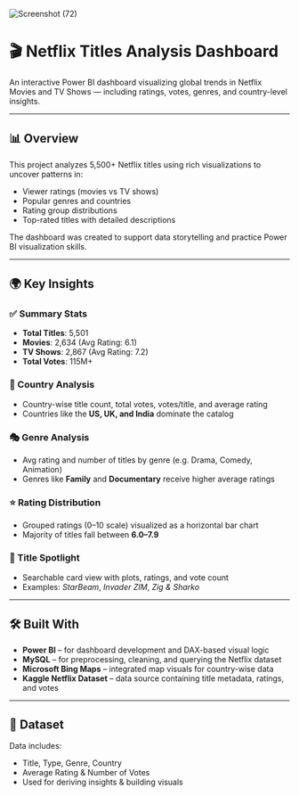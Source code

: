 

![Screenshot (72)](https://github.com/user-attachments/assets/fd9fc047-fcb1-4666-b9a2-1c88841428c6)


# 🎬 Netflix Titles Analysis Dashboard

An interactive Power BI dashboard visualizing global trends in Netflix Movies and TV Shows — including ratings, votes, genres, and country-level insights.



---

## 📊 Overview

This project analyzes 5,500+ Netflix titles using rich visualizations to uncover patterns in:
- Viewer ratings (movies vs TV shows)
- Popular genres and countries
- Rating group distributions
- Top-rated titles with detailed descriptions

The dashboard was created to support data storytelling and practice Power BI visualization skills.

---

## 🌍 Key Insights

### ✅ Summary Stats
- **Total Titles**: 5,501
- **Movies**: 2,634 (Avg Rating: 6.1)
- **TV Shows**: 2,867 (Avg Rating: 7.2)
- **Total Votes**: 115M+

### 📍 Country Analysis
- Country-wise title count, total votes, votes/title, and average rating
- Countries like the **US, UK, and India** dominate the catalog

### 🎭 Genre Analysis
- Avg rating and number of titles by genre (e.g. Drama, Comedy, Animation)
- Genres like **Family** and **Documentary** receive higher average ratings

### ⭐ Rating Distribution
- Grouped ratings (0–10 scale) visualized as a horizontal bar chart
- Majority of titles fall between **6.0–7.9**

### 🔎 Title Spotlight
- Searchable card view with plots, ratings, and vote count
- Examples: *StarBeam*, *Invader ZIM*, *Zig & Sharko*

---

## 🛠 Built With

- **Power BI** – for dashboard development and DAX-based visual logic
- **MySQL** – for preprocessing, cleaning, and querying the Netflix dataset
- **Microsoft Bing Maps** – integrated map visuals for country-wise data
- **Kaggle Netflix Dataset** – data source containing title metadata, ratings, and votes

---

## 📁 Dataset

Data includes:
- Title, Type, Genre, Country
- Average Rating & Number of Votes
- Used for deriving insights & building visuals



